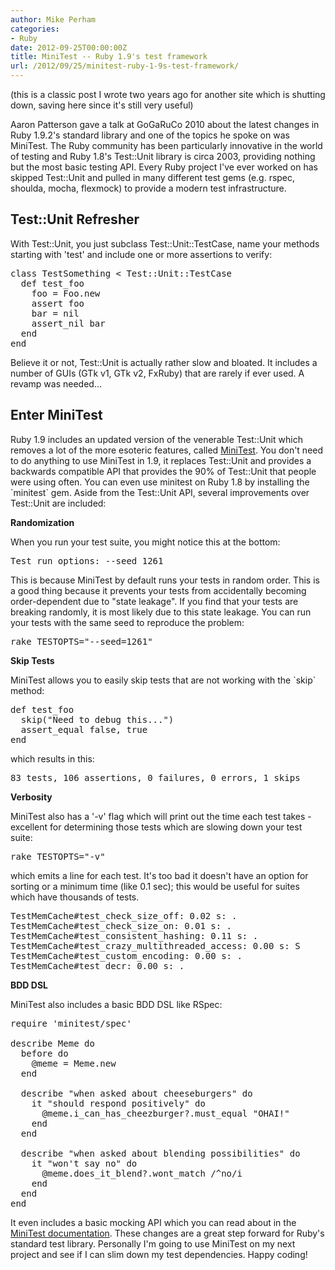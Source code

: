 ```yaml
---
author: Mike Perham
categories:
- Ruby
date: 2012-09-25T00:00:00Z
title: MiniTest -- Ruby 1.9's test framework
url: /2012/09/25/minitest-ruby-1-9s-test-framework/
---
```


(this is a classic post I wrote two years ago for another site which is shutting down, saving here since it's still very useful)

Aaron Patterson gave a talk at GoGaRuCo 2010 about the latest changes in Ruby 1.9.2's standard library and one of the topics he spoke on was MiniTest. The Ruby community has been particularly innovative in the world of testing and Ruby 1.8's Test::Unit library is circa 2003, providing nothing but the most basic testing API. Every Ruby project I've ever worked on has skipped Test::Unit and pulled in many different test gems (e.g. rspec, shoulda, mocha, flexmock) to provide a modern test infrastructure.

## Test::Unit Refresher

With Test::Unit, you just subclass Test::Unit::TestCase, name your methods starting with 'test' and include one or more assertions to verify:

<pre lang="ruby">class TestSomething &lt; Test::Unit::TestCase
  def test_foo
    foo = Foo.new
    assert foo
    bar = nil
    assert_nil bar
  end
end
</pre>

Believe it or not, Test::Unit is actually rather slow and bloated. It includes a number of GUIs (GTk v1, GTk v2, FxRuby) that are rarely if ever used. A revamp was needed...

## Enter MiniTest

Ruby 1.9 includes an updated version of the venerable Test::Unit which removes a lot of the more esoteric features, called [MiniTest][1]. You don't need to do anything to use MiniTest in 1.9, it replaces Test::Unit and provides a backwards compatible API that provides the 90% of Test::Unit that people were using often. You can even use minitest on Ruby 1.8 by installing the \`minitest\` gem. Aside from the Test::Unit API, several improvements over Test::Unit are included:

**Randomization**

When you run your test suite, you might notice this at the bottom:

<pre>Test run options: --seed 1261
</pre>

This is because MiniTest by default runs your tests in random order. This is a good thing because it prevents your tests from accidentally becoming order-dependent due to "state leakage". If you find that your tests are breaking randomly, it is most likely due to this state leakage. You can run your tests with the same seed to reproduce the problem:

<pre>rake TESTOPTS="--seed=1261"
</pre>

**Skip Tests**

MiniTest allows you to easily skip tests that are not working with the \`skip\` method:

<pre lang="ruby">def test_foo
  skip("Need to debug this...")
  assert_equal false, true
end
</pre>

which results in this:

<pre>83 tests, 106 assertions, 0 failures, 0 errors, 1 skips
</pre>

**Verbosity**

MiniTest also has a '-v' flag which will print out the time each test takes - excellent for determining those tests which are slowing down your test suite:

<pre>rake TESTOPTS="-v"
</pre>

which emits a line for each test. It's too bad it doesn't have an option for sorting or a minimum time (like 0.1 sec); this would be useful for suites which have thousands of tests.

<pre>TestMemCache#test_check_size_off: 0.02 s: .
TestMemCache#test_check_size_on: 0.01 s: .
TestMemCache#test_consistent_hashing: 0.11 s: .
TestMemCache#test_crazy_multithreaded_access: 0.00 s: S
TestMemCache#test_custom_encoding: 0.00 s: .
TestMemCache#test_decr: 0.00 s: .
</pre>

**BDD DSL**

MiniTest also includes a basic BDD DSL like RSpec:

<pre lang="ruby">require 'minitest/spec'

describe Meme do
  before do
    @meme = Meme.new
  end

  describe "when asked about cheeseburgers" do
    it "should respond positively" do
      @meme.i_can_has_cheezburger?.must_equal "OHAI!"
    end
  end

  describe "when asked about blending possibilities" do
    it "won't say no" do
      @meme.does_it_blend?.wont_match /^no/i
    end
  end
end
</pre>

It even includes a basic mocking API which you can read about in the [MiniTest documentation][1]. These changes are a great step forward for Ruby's standard test library. Personally I'm going to use MiniTest on my next project and see if I can slim down my test dependencies. Happy coding!

 [1]: http://bfts.rubyforge.org/minitest/
